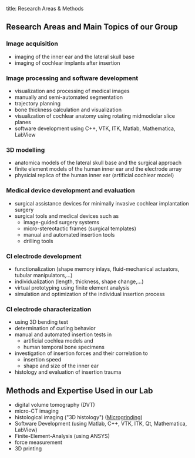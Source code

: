 title: Research Areas & Methods

## Research Areas and Main Topics of our Group

### Image acquisition

- imaging of the inner ear and the lateral skull base
- imaging of cochlear implants after insertion

### Image processing and software development

- visualization and processing of medical images
- manually and semi-automated segmentation
- trajectory planning
- bone thickness calculation and visualization
- visualization of cochlear anatomy using rotating midmodiolar slice planes
- software development using C++, VTK, ITK, Matlab, Mathematica, LabView

### 3D modelling

- anatomica models of the lateral skull base and the surgical approach
- finite element models of the human inner ear and the electrode array
- physicial replica of the human inner ear (artificial cochlear model)

### Medical device development and evaluation 

- surgical assistance devices for minimally invasive cochlear implantation surgery
- surgical tools and medical devices such as
   + image-guided surgery systems
   + micro-stereotactic frames (surgical templates)
   + manual and automated insertion tools
   + drilling tools

### CI electrode development

- functionalization (shape memory inlays, fluid-mechanical actuators, tubular manipulators,...)
- individualization (length, thickness, shape change,...)
- virtual prototyping using finite element analysis
-  simulation and optimization of the individual insertion process

### CI electrode characterization

- using 3D bending test
- determination of curling behavior
- manual and automated insertion tests in 
  - artificial cochlea models and 
  - human temporal bone specimens
- investigation of insertion forces and their correlation to
  - insertion speed
  - shape and size of the inner ear
- histology and evaluation of insertion trauma

## Methods and Expertise Used in our Lab

- digital volume tomography (DVT)
- micro-CT imaging
- histological imaging ("3D histology") ([Microgrinding](http://www.vianna.de/01_workgroups/majdani/methods/microgrinding.html "Microgrinding"))
- Software Development (using Matlab, C++, VTK, ITK, Qt, Mathematica, LabView)
- Finite-Element-Analysis (using ANSYS)
- force measurement
- 3D printing 

